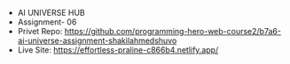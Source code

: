 * AI UNIVERSE HUB
* Assignment- 06
* Privet Repo: https://github.com/programming-hero-web-course2/b7a6-ai-universe-assignment-shakilahmedshuvo
* Live Site: https://effortless-praline-c866b4.netlify.app/
